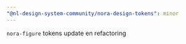 ```yaml
---
"@nl-design-system-community/nora-design-tokens": minor
---
```


`nora-figure` tokens update en refactoring
